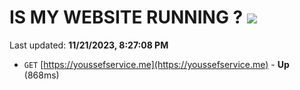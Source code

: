 # IS MY WEBSITE RUNNING ? [![](https://img.shields.io/static/v1?label=Sponsor&message=%E2%9D%A4&logo=GitHub&color=%23fe8e86)](https://github.com/sponsors/<username>)

Last updated: **11/21/2023, 8:27:08 PM**

- `GET` [https://youssefservice.me](https://youssefservice.me) - **Up** (868ms)
